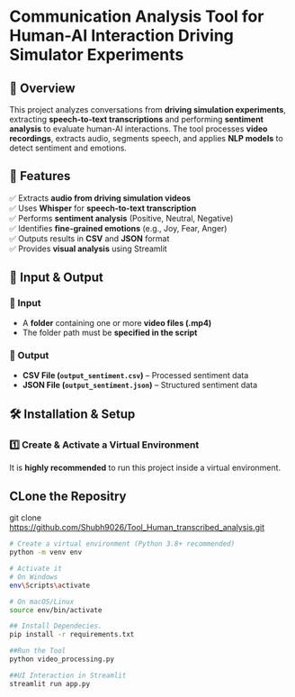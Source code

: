 # Communication Analysis Tool for Human-AI Interaction Driving Simulator Experiments  

## 📌 Overview  
This project analyzes conversations from **driving simulation experiments**, extracting **speech-to-text transcriptions** and performing **sentiment analysis** to evaluate human-AI interactions. The tool processes **video recordings**, extracts audio, segments speech, and applies **NLP models** to detect sentiment and emotions.  

## 🚀 Features  
✅ Extracts **audio from driving simulation videos**  
✅ Uses **Whisper** for **speech-to-text transcription**  
✅ Performs **sentiment analysis** (Positive, Neutral, Negative)  
✅ Identifies **fine-grained emotions** (e.g., Joy, Fear, Anger)  
✅ Outputs results in **CSV** and **JSON** format  
✅ Provides **visual analysis** using Streamlit  

## 📂 Input & Output  
### 🔹 Input  
- A **folder** containing one or more **video files (.mp4)**  
- The folder path must be **specified in the script**  

### 🔹 Output  
- **CSV File (`output_sentiment.csv`)** – Processed sentiment data  
- **JSON File (`output_sentiment.json`)** – Structured sentiment data  

## 🛠 Installation & Setup  
### 1️⃣ Create & Activate a Virtual Environment  
It is **highly recommended** to run this project inside a virtual environment.  


## CLone the Repositry
git clone https://github.com/Shubh9026/Tool_Human_transcribed_analysis.git

```bash
# Create a virtual environment (Python 3.8+ recommended)
python -m venv env  

# Activate it  
# On Windows  
env\Scripts\activate  

# On macOS/Linux  
source env/bin/activate  

## Install Dependecies.
pip install -r requirements.txt

##Run the Tool
python video_processing.py

##UI Interaction in Streamlit
streamlit run app.py  


